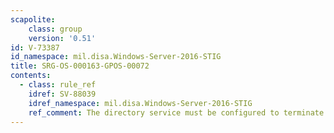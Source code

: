 ```yaml
---
scapolite:
    class: group
    version: '0.51'
id: V-73387
id_namespace: mil.disa.Windows-Server-2016-STIG
title: SRG-OS-000163-GPOS-00072
contents:
  - class: rule_ref
    idref: SV-88039
    idref_namespace: mil.disa.Windows-Server-2016-STIG
    ref_comment: The directory service must be configured to terminate LDAP- ...
---
```


